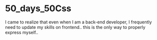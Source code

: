# 50_days_50Css
I came to realize that even when I am a back-end developer, I frequently need to update my skills on frontend.. this is the only way to properly express myself.. 
